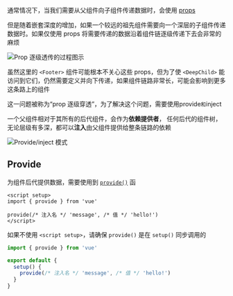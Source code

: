 通常情况下，当我们需要从父组件向子组件传递数据时，会使用 [props](https://cn.vuejs.org/guide/components/props.html)

但是随着嵌套深度的增加，如果一个较远的祖先组件需要向一个深层的子组件传递数据时。如果仅使用 props 将需要传递的数据沿着组件链逐级传递下去会非常的麻烦

![Prop 逐级透传的过程图示](https://cn.vuejs.org/assets/prop-drilling.11201220.png)

虽然这里的 `<Footer>` 组件可能根本不关心这些 props，但为了使 `<DeepChild>` 能访问到它们，仍然需要定义并向下传递，如果组件链路非常长，可能会影响到更多这条路上的组件

这一问题被称为“prop 逐级穿透”，为了解决这个问题，需要使用provide` 和 `inject

一个父组件相对于其所有的后代组件，会作为**依赖提供者**， 任何后代的组件树，无论层级有多深，都可以**注入**由父组件提供给整条链路的依赖

![Provide/inject 模式](https://cn.vuejs.org/assets/provide-inject.3e0505e4.png)

## Provide 

为组件后代提供数据，需要使用到 [`provide()`](https://cn.vuejs.org/api/composition-api-dependency-injection.html#provide) 函

```vue
<script setup>
import { provide } from 'vue'

provide(/* 注入名 */ 'message', /* 值 */ 'hello!')
</script>
```

如果不使用 `<script setup>`，请确保 `provide()` 是在 `setup()` 同步调用的

```ts
import { provide } from 'vue'

export default {
  setup() {
    provide(/* 注入名 */ 'message', /* 值 */ 'hello!')
  }
}
```

